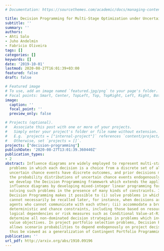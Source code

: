 ```yaml
---
# Documentation: https://sourcethemes.com/academic/docs/managing-content/

title: Decision Programming for Multi-Stage Optimization under Uncertainty
subtitle: ''
summary: ''
authors:
- Ahti Salo
- Juho Andelmin
- Fabricio Oliveira
tags: []
categories: []
keywords: []
date: '2019-10-01'
lastmod: 2020-08-27T16:01:39+03:00
featured: false
draft: false

# Featured image
# To use, add an image named `featured.jpg/png` to your page's folder.
# Focal points: Smart, Center, TopLeft, Top, TopRight, Left, Right, BottomLeft, Bottom, BottomRight.
image:
  caption: ''
  focal_point: ''
  preview_only: false

# Projects (optional).
#   Associate this post with one or more of your projects.
#   Simply enter your project's folder or file name without extension.
#   E.g. `projects = ["internal-project"]` references `content/project/deep-learning/index.md`.
#   Otherwise, set `projects = []`.
projects: ["decision-programming"]
publishDate: '2020-08-27T13:01:39.360440Z'
publication_types:
- 2
abstract: Influence diagrams are widely employed to represent multi-stage decision
  problems in which each decision is a choice from a discrete set of alternatives,
  uncertain chance events have discrete outcomes, and prior decisions may influence
  the probability distributions of uncertain chance events endogenously. In this paper,
  we develop the Decision Programming framework which extends the applicability of
  influence diagrams by developing mixed-integer linear programming formulations for
  solving such problems in the presence of many kinds of constraints. In particular,
  Decision Programming makes it possible to (i) solve problems in which earlier decisions
  cannot necessarily be recalled later, for instance, when decisions are taken by
  agents who cannot communicate with each other; (ii) accommodate a broad range of
  deterministic and chance constraints, including those based on resource consumption,
  logical dependencies or risk measures such as Conditional Value-at-Risk; and (iii)
  determine all non-dominated decision strategies in problems which involve multiple
  value objectives. In project portfolio selection problems, Decision Programming
  allows scenario probabilities to depend endogenously on project decisions and can
  thus be viewed as a generalization of Contingent Portfolio Programming.
publication: ''
url_pdf: http://arxiv.org/abs/1910.09196
---
```

